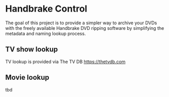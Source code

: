 # Handbrake Control

The goal of this project is to provide a simpler way to archive your DVDs with the freely available Handbrake DVD ripping software by simplifying the metadata and naming lookup process.

## TV show lookup

TV lookup is provided via The TV DB https://thetvdb.com

## Movie lookup

tbd